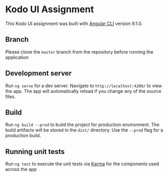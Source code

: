 # Kodo UI Assignment

This Kodo UI assignment was built with [Angular CLI](https://github.com/angular/angular-cli) version 9.1.0.

## Branch
Please clone the `master` branch from the repository before running the application

## Development server

Run `ng serve` for a dev server. Navigate to `http://localhost:4200/` to view the app. The app will automatically reload if you change any of the source files.


## Build

Run `ng build --prod` to build the project for production environment. The build artifacts will be stored in the `dist/` directory. Use the `--prod` flag for a production build.

## Running unit tests

Run `ng test` to execute the unit tests via [Karma](https://karma-runner.github.io) for the components used across the app
